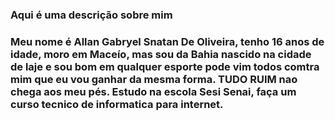 ### Aqui é uma descrição sobre mim
### Meu nome é Allan Gabryel Snatan De Oliveira, tenho 16 anos de idade, moro em Maceío, mas sou da Bahia nascido na cidade de laje e sou bom em qualquer esporte pode vim todos comtra mim que eu vou ganhar da mesma forma. TUDO RUIM nao chega aos meu pés. Estudo na escola Sesi Senai, faça um curso tecnico de informatica para internet.